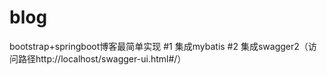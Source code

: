 # blog
bootstrap+springboot博客最简单实现
#1 集成mybatis
#2 集成swagger2（访问路径http://localhost/swagger-ui.html#/）
